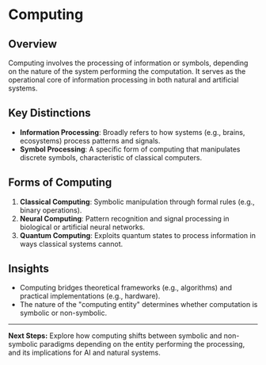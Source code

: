 # Computing

## Overview
Computing involves the processing of information or symbols, depending on the nature of the system performing the computation. It serves as the operational core of information processing in both natural and artificial systems.

## Key Distinctions
- **Information Processing**: Broadly refers to how systems (e.g., brains, ecosystems) process patterns and signals.
- **Symbol Processing**: A specific form of computing that manipulates discrete symbols, characteristic of classical computers.

## Forms of Computing
1. **Classical Computing**: Symbolic manipulation through formal rules (e.g., binary operations).
2. **Neural Computing**: Pattern recognition and signal processing in biological or artificial neural networks.
3. **Quantum Computing**: Exploits quantum states to process information in ways classical systems cannot.

## Insights
- Computing bridges theoretical frameworks (e.g., algorithms) and practical implementations (e.g., hardware).
- The nature of the "computing entity" determines whether computation is symbolic or non-symbolic.

---

**Next Steps:** Explore how computing shifts between symbolic and non-symbolic paradigms depending on the entity performing the processing, and its implications for AI and natural systems.

